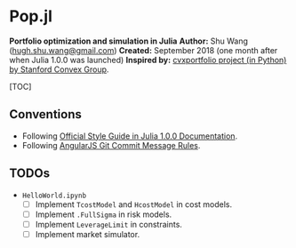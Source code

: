 # Pop.jl

**Portfolio optimization and simulation in Julia**
**Author:** Shu Wang (hugh.shu.wang@gmail.com)
**Created:** September 2018 (one month after when Julia 1.0.0 was launched)
**Inspired by:** [cvxportfolio project (in Python) by Stanford Convex Group](http://cvxportfolio.org/). 

[TOC]

## Conventions

- Following [Official Style Guide in Julia 1.0.0 Documentation](https://docs.julialang.org/en/v1/manual/style-guide/index.html).
- Following [AngularJS Git Commit Message Rules](https://gist.github.com/stephenparish/9941e89d80e2bc58a153).

## TODOs

- `HelloWorld.ipynb`
  - [ ] Implement `TcostModel` and `HcostModel` in cost models.
  - [ ] Implement `.FullSigma` in risk models.
  - [ ] Implement `LeverageLimit` in constraints.
  - [ ] Implement market simulator.